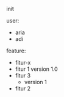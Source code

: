 init

user:
- aria
- adi

feature:
- fitur-x
- fitur 1
  version 1.0
- fitur 3
  - version 1
- fitur 2